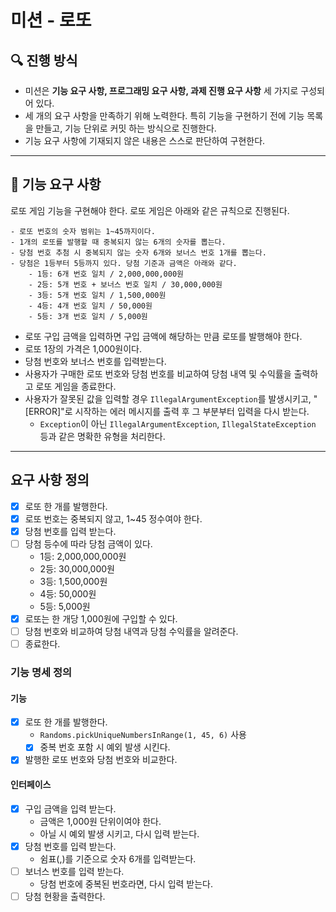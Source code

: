 # 미션 - 로또

## 🔍 진행 방식

- 미션은 **기능 요구 사항, 프로그래밍 요구 사항, 과제 진행 요구 사항** 세 가지로 구성되어 있다.
- 세 개의 요구 사항을 만족하기 위해 노력한다. 특히 기능을 구현하기 전에 기능 목록을 만들고, 기능 단위로 커밋 하는 방식으로 진행한다.
- 기능 요구 사항에 기재되지 않은 내용은 스스로 판단하여 구현한다.

---

## 🚀 기능 요구 사항

로또 게임 기능을 구현해야 한다. 로또 게임은 아래와 같은 규칙으로 진행된다.

```
- 로또 번호의 숫자 범위는 1~45까지이다.
- 1개의 로또를 발행할 때 중복되지 않는 6개의 숫자를 뽑는다.
- 당첨 번호 추첨 시 중복되지 않는 숫자 6개와 보너스 번호 1개를 뽑는다.
- 당첨은 1등부터 5등까지 있다. 당첨 기준과 금액은 아래와 같다.
    - 1등: 6개 번호 일치 / 2,000,000,000원
    - 2등: 5개 번호 + 보너스 번호 일치 / 30,000,000원
    - 3등: 5개 번호 일치 / 1,500,000원
    - 4등: 4개 번호 일치 / 50,000원
    - 5등: 3개 번호 일치 / 5,000원
```

- 로또 구입 금액을 입력하면 구입 금액에 해당하는 만큼 로또를 발행해야 한다.
- 로또 1장의 가격은 1,000원이다.
- 당첨 번호와 보너스 번호를 입력받는다.
- 사용자가 구매한 로또 번호와 당첨 번호를 비교하여 당첨 내역 및 수익률을 출력하고 로또 게임을 종료한다.
- 사용자가 잘못된 값을 입력할 경우 `IllegalArgumentException`를 발생시키고, "[ERROR]"로 시작하는 에러 메시지를 출력 후 그 부분부터 입력을 다시 받는다.
    - `Exception`이 아닌 `IllegalArgumentException`, `IllegalStateException` 등과 같은 명확한 유형을 처리한다.


---
## 요구 사항 정의
- [x] 로또 한 개를 발행한다.
- [x] 로또 번호는 중복되지 않고, 1~45 정수여야 한다.
- [x] 당첨 번호를 입력 받는다.
- [ ] 당첨 등수에 따라 당첨 금액이 있다.
  - 1등: 2,000,000,000원
  - 2등: 30,000,000원
  - 3등: 1,500,000원
  - 4등: 50,000원
  - 5등: 5,000원
- [x] 로또는 한 개당 1,000원에 구입할 수 있다.
- [ ] 당첨 번호와 비교하여 당첨 내역과 당첨 수익률을 알려준다.
- [ ] 종료한다.

### 기능 명세 정의
#### 기능
- [x] 로또 한 개를 발행한다.
  - `Randoms.pickUniqueNumbersInRange(1, 45, 6)` 사용
   - [x] 중복 번호 포함 시 예외 발생 시킨다.
- [x] 발행한 로또 번호와 당첨 번호와 비교한다.
#### 인터페이스
- [x] 구입 금액을 입력 받는다.
  - 금액은 1,000원 단위이여야 한다.
  - 아닐 시 예외 발생 시키고, 다시 입력 받는다.
- [x] 당첨 번호를 입력 받는다.
    - 쉼표(,)를 기준으로 숫자 6개를 입력받는다.
- [ ] 보너스 번호를 입력 받는다.
    - 당첨 번호에 중복된 번호라면, 다시 입력 받는다.
- [ ] 당첨 현황을 출력한다.
